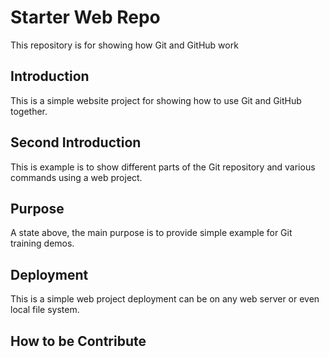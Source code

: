 # Starter Web Repo

This repository is for showing how Git and GitHub work

## Introduction

This is a simple website project for showing how to use Git and GitHub together.

## Second Introduction

This is example is to show different parts of the Git repository and various commands using a web project.

## Purpose

A state above, the main purpose is to provide simple example for Git training demos.

## Deployment

This is a simple web project deployment can be on any web server or even local file system.

## How to be Contribute


